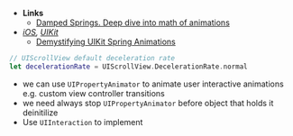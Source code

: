 - **Links**
	- [Damped Springs. Deep dive into math of animations](https://www.ryanjuckett.com/damped-springs/)
- *[iOS](iOS.md), [UIKit](UIKit.md)*
	- [Demystifying UIKit Spring Animations](https://medium.com/ios-os-x-development/demystifying-uikit-spring-animations-2bb868446773)

```swift
// UIScrollView default deceleration rate
let decelerationRate = UIScrollView.DecelerationRate.normal
```

- we can use `UIPropertyAnimator` to animate user interactive animations e.g. custom view controller transitions
- we need always stop `UIPropertyAnimator` before object that holds it deinitilize
- Use `UIInteraction` to implement